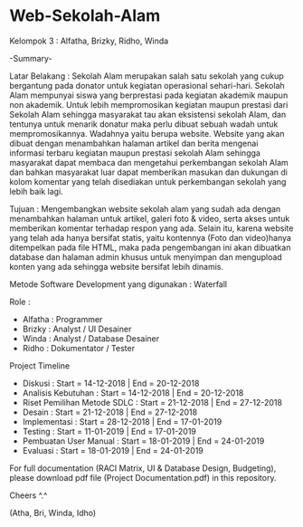 # Web-Sekolah-Alam
Kelompok 3 : Alfatha, Brizky, Ridho, Winda

-Summary-

Latar Belakang :
Sekolah Alam merupakan salah satu sekolah yang cukup bergantung pada donator untuk kegiatan operasional sehari-hari. Sekolah Alam mempunyai siswa yang berprestasi pada kegiatan akademik maupun non akademik. Untuk lebih mempromosikan kegiatan maupun prestasi dari Sekolah Alam sehingga masyarakat tau akan eksistensi sekolah Alam, dan tentunya untuk menarik donatur maka perlu dibuat sebuah wadah untuk mempromosikannya. Wadahnya yaitu berupa website. Website yang akan dibuat dengan menambahkan halaman artikel dan berita mengenai informasi terbaru kegiatan maupun prestasi sekolah Alam sehingga masyarakat dapat membaca dan mengetahui perkembangan sekolah Alam dan bahkan masyarakat luar dapat memberikan masukan dan dukungan di kolom komentar yang telah disediakan untuk perkembangan sekolah yang lebih baik lagi.

Tujuan :
Mengembangkan website sekolah alam yang sudah ada dengan menambahkan halaman untuk artikel, galeri foto & video, serta akses untuk memberikan komentar terhadap respon yang ada. Selain itu, karena website yang telah ada hanya bersifat statis, yaitu kontennya (Foto dan video)hanya ditempelkan pada file HTML, maka pada pengembangan ini akan dibuatkan database dan halaman admin khusus untuk menyimpan dan mengupload konten yang ada sehingga website bersifat lebih dinamis.

Metode Software Development yang digunakan : Waterfall

Role :
- Alfatha : Programmer
- Brizky : Analyst / UI Desainer
- Winda : Analyst / Database Desainer
- Ridho : Dokumentator / Tester

Project Timeline
- Diskusi : Start = 14-12-2018 | End = 20-12-2018
- Analisis Kebutuhan : Start = 14-12-2018 | End = 20-12-2018
- Riset Pemilihan Metode SDLC : Start = 21-12-2018 | End = 27-12-2018
- Desain : Start = 21-12-2018 | End = 27-12-2018
- Implementasi : Start = 28-12-2018 | End = 17-01-2019
- Testing : Start = 11-01-2019 | End = 17-01-2019
- Pembuatan User Manual : Start = 18-01-2019 | End = 24-01-2019
- Evaluasi : Start = 18-01-2019 | End = 24-01-2019

For full documentation (RACI Matrix, UI & Database Design, Budgeting), please download pdf file (Project Documentation.pdf) in this repository.

Cheers ^.^

(Atha, Bri, Winda, Idho)
